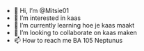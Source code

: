 - 👋 Hi, I’m @Mitsie01
- 👀 I’m interested in kaas
- 🌱 I’m currently learning hoe je kaas maakt
- 💞️ I’m looking to collaborate on kaas maken
- 📫 How to reach me BA 105 Neptunus

<!---
Mitsie01/Mitsie01 is a ✨ special ✨ repository because its `README.md` (this file) appears on your GitHub profile.
You can click the Preview link to take a look at your changes.
--->
